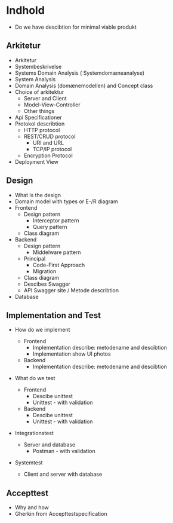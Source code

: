 # Indhold

* Do we have descibtion for minimal viable produkt
  
## Arkitetur 
* Arkitetur
* Systembeskrivelse 
* Systems Domain Analysis ( Systemdomæneanalyse)
* System Analysis
* Domain Analysis (domænemodellen) and Concept class
* Choice of arkitektur
  * Server and Client
  * Model-View-Controller
  * Other things
* Api Specificationer
* Protokol describtion
  * HTTP protocol
  * REST/CRUD protocol
    * URI and URL
    * TCP/IP protocol
  * Encryption Protocol
* Deployment View

## Design
* What is the design
* Domain model with types or E-/R diagram
* Frontend
  * Design pattern
    * Interceptor pattern
    * Query pattern
  * Class diagram
* Backend
  * Design pattern
    * Middelware pattern
  * Principal
    * Code-First Approach
    * Migration
  * Class diagram
  * Descibes Swagger
  * API Swagger site / Metode describtion
* Database


## Implementation and Test
* How do we implement
  * Frontend
    * Implementation describe: metodename and descibtion
    * Implementation show UI photos
  * Backend
    * Implementation describe: metodename and descibtion

* What do we test
  * Frontend
    * Descibe unittest
    * Unittest - with validation
  * Backend
    * Descibe unittest
    * Unittest - with validation

* Integrationstest
  * Server and database
    * Postman - with validation

* Systemtest
  * Client and server with database

## Accepttest
* Why and how
* Gherkin from Accepttestspecification


